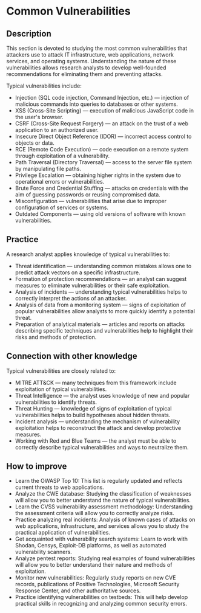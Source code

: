 # Common Vulnerabilities
## Description
This section is devoted to studying the most common vulnerabilities that attackers use to attack IT infrastructure, web applications, network services, and operating systems. Understanding the nature of these vulnerabilities allows research analysts to develop well-founded recommendations for eliminating them and preventing attacks.

Typical vulnerabilities include:
- Injection (SQL code injection, Command Injection, etc.) — injection of malicious commands into queries to databases or other systems.
- XSS (Cross-Site Scripting) — execution of malicious JavaScript code in the user's browser.
- CSRF (Cross-Site Request Forgery) — an attack on the trust of a web application to an authorized user.
- Insecure Direct Object Reference (IDOR) — incorrect access control to objects or data.
- RCE (Remote Code Execution) — code execution on a remote system through exploitation of a vulnerability.
- Path Traversal (Directory Traversal) — access to the server file system by manipulating file paths.
- Privilege Escalation — obtaining higher rights in the system due to operational errors or vulnerabilities.
- Brute Force and Credential Stuffing — attacks on credentials with the aim of guessing passwords or reusing compromised data.
- Misconfiguration — vulnerabilities that arise due to improper configuration of services or systems.
- Outdated Components — using old versions of software with known vulnerabilities.

## Practice
A research analyst applies knowledge of typical vulnerabilities to:
- Threat identification — understanding common mistakes allows one to predict attack vectors on a specific infrastructure.
- Formation of protection recommendations — an analyst can suggest measures to eliminate vulnerabilities or their safe exploitation.
- Analysis of incidents — understanding typical vulnerabilities helps to correctly interpret the actions of an attacker.
- Analysis of data from a monitoring system — signs of exploitation of popular vulnerabilities allow analysts to more quickly identify a potential threat.
- Preparation of analytical materials — articles and reports on attacks describing specific techniques and vulnerabilities help to highlight their risks and methods of protection.

## Connection with other knowledge
Typical vulnerabilities are closely related to:
- MITRE ATT&CK — many techniques from this framework include exploitation of typical vulnerabilities.
- Threat Intelligence — the analyst uses knowledge of new and popular vulnerabilities to identify threats.
- Threat Hunting — knowledge of signs of exploitation of typical vulnerabilities helps to build hypotheses about hidden threats.
- Incident analysis — understanding the mechanism of vulnerability exploitation helps to reconstruct the attack and develop protective measures.
- Working with Red and Blue Teams — the analyst must be able to correctly describe typical vulnerabilities and ways to neutralize them.

## How to improve
- Learn the OWASP Top 10: This list is regularly updated and reflects current threats to web applications.
- Analyze the CWE database: Studying the classification of weaknesses will allow you to better understand the nature of typical vulnerabilities.
- Learn the CVSS vulnerability assessment methodology: Understanding the assessment criteria will allow you to correctly analyze risks.
- Practice analyzing real incidents: Analysis of known cases of attacks on web applications, infrastructure, and services allows you to study the practical application of vulnerabilities.
- Get acquainted with vulnerability search systems: Learn to work with Shodan, Censys, Exploit-DB platforms, as well as automated vulnerability scanners.
- Analyze pentest reports: Studying real examples of found vulnerabilities will allow you to better understand their nature and methods of exploitation.
- Monitor new vulnerabilities: Regularly study reports on new CVE records, publications of Positive Technologies, Microsoft Security Response Center, and other authoritative sources.
- Practice identifying vulnerabilities on testbeds: This will help develop practical skills in recognizing and analyzing common security errors.
